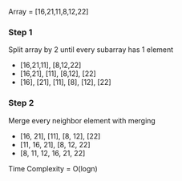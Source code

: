 Array = [16,21,11,8,12,22]

### **Step 1**
Split array by 2 until every subarray has 1 element

* [16,21,11], [8,12,22]
* [16,21], [11], [8,12], [22]
* [16], [21], [11], [8], [12], [22]

### **Step 2**
Merge every neighbor element with merging

* [16, 21], [11], [8, 12], [22]
* [11, 16, 21], [8, 12, 22]
* [8, 11, 12, 16, 21, 22]

Time Complexity = O(logn)
